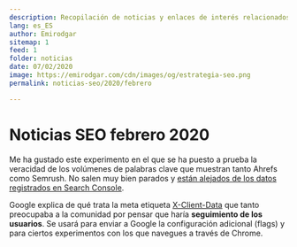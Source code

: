 ```yaml
---
description: Recopilación de noticias y enlaces de interés relacionados con el SEO y Marketing digital
lang: es_ES
author: Emirodgar
sitemap: 1
feed: 1
folder: noticias
date: 07/02/2020
image: https://emirodgar.com/cdn/images/og/estrategia-seo.png
permalink: noticias-seo/2020/febrero

---
```


# Noticias SEO febrero 2020

Me ha gustado este experimento en el que se ha puesto a prueba la veracidad de los volúmenes de palabras clave que muestran tanto Ahrefs como Semrush. No salen muy bien parados y [están alejados de los datos registrados en Search Console](https://www.localseoguide.com/can-you-trust-seo-tools-for-b2b-keyword-research/).

Google explica de qué trata la meta etiqueta [X-Client-Data](https://9to5google.com/2020/02/06/google-chrome-x-client-data-tracking/) que tanto preocupaba a la comunidad por pensar que haría **seguimiento de los usuarios**. Se usará para enviar a Google la configuración adicional (flags) y para ciertos experimentos con los que navegues a través de Chrome.
<!--stackedit_data:
eyJoaXN0b3J5IjpbNDE5NTQ0NjIsLTE0OTM4ODk1NTZdfQ==
-->